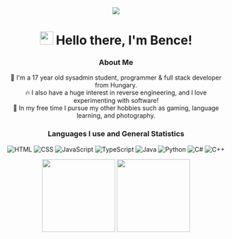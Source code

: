 <div align="center">
  <img src="https://t3.ftcdn.net/jpg/02/62/90/26/360_F_262902658_P7byp0VgsKXxwWDkt6TMI7Fu6HHr6yxM.jpg" />  
  
  <h1><img src="https://emojis.slackmojis.com/emojis/images/1531849430/4246/blob-sunglasses.gif?1531849430" width="30"/> 
  	Hello there, I'm Bence!
  </h1>
   
  <h3>About Me</h3>
  
   🚀 I'm a 17 year old sysadmin student, programmer & full stack developer from Hungary.
   <br>
   🔥 I also have a huge interest in reverse engineering, and I love experimenting with software!
   <br>
   🌴 In my free time I pursue my other hobbies such as gaming, language learning, and photography.
   <br>

  <h3>Languages I use and General Statistics</h3>

  ![HTML](https://img.shields.io/badge/-HTML-000?&logo=HTML5)
  ![CSS](https://img.shields.io/badge/-CSS-000?&logo=CSS3)
  ![JavaScript](https://img.shields.io/badge/-JavaScript-000?&logo=JavaScript)
  ![TypeScript](https://img.shields.io/badge/-TypeScript-000?&logo=TypeScript&logoColor=007ACC)
  ![Java](https://img.shields.io/badge/-Java-000?&logo=Java&logoColor=007396)
  ![Python](https://img.shields.io/badge/-Python-000?&logo=python)
  ![C#](https://img.shields.io/badge/-C%23-000?&logo=C-sharp&logoColor=198c20)
  ![C++](https://img.shields.io/badge/-C++-000?&logo=c%2b%2b&logoColor=00599C)
  
  
  <div>
   <img height=165 src="https://github-readme-stats.vercel.app/api?username=x00bence&count_private=true&theme=radical&show_icons=true">
   <img height=165 src="https://github-readme-stats.vercel.app/api/top-langs/?username=x00bence&theme=radical&layout=compact">
  </div>
  
</div>
